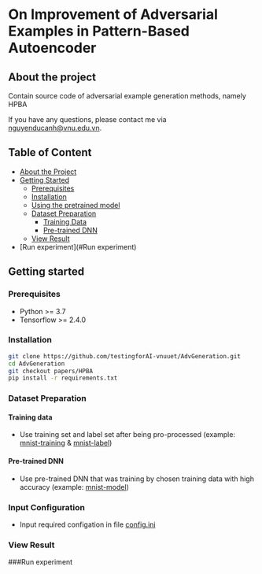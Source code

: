 # On Improvement of Adversarial Examples in Pattern-Based Autoencoder


## About the project
Contain source code of adversarial example generation methods, namely HPBA 

If you have any questions, please contact me via nguyenducanh@vnu.edu.vn.

## Table of Content 

* [About the Project](#about-the-project)
* [Getting Started](#getting-started)
  * [Prerequisites](#prerequisites)
  * [Installation](#installation)
  * [Using the pretrained model](#Using-the-pretrained-model)
  * [Dataset Preparation](#Dataset-Preparation)
    * [Training Data](#Training-data)
    * [Pre-trained DNN](#Pre-trained-DNN)
  * [View Result](#View-Result)
* [Run experiment](#Run experiment)



## Getting started

### Prerequisites

* Python >= 3.7
* Tensorflow >= 2.4.0
### Installation
```sh
git clone https://github.com/testingforAI-vnuuet/AdvGeneration.git
cd AdvGeneration
git checkout papers/HPBA
pip install -r requirements.txt
```
### Dataset Preparation

#### Training data
- Use training set and label set after being pro-processed (example: [mnist-training](https://drive.google.com/file/d/1R7gvFYTrtH75cV7qDg_zaQJ5J8ccIZCV/view?usp=sharing) & [mnist-label](https://drive.google.com/file/d/1miFdEi1X8Fr6hZx9_9UbWOmC8MPS27AJ/view?usp=sharing))
#### Pre-trained DNN
- Use pre-trained DNN that was training by chosen training data with high accuracy (example: [mnist-model](https://drive.google.com/file/d/1eBmWjM3HPp2Ci3e6dhd7iMNYCik2Se8q/view?usp=sharing))
### Input Configuration
- Input required configation in file [config.ini](config.ini)
### View Result
###Run experiment

